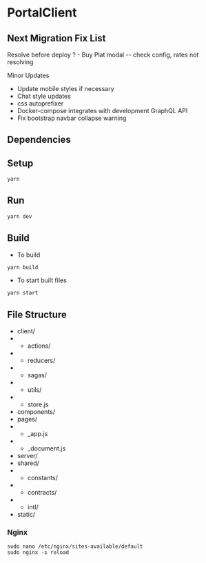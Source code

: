 # PortalClient

## Next Migration Fix List

Resolve before deploy
? - Buy Plat modal -- check config, rates not resolving

Minor Updates
- Update mobile styles if necessary
- Chat style updates
- css autoprefixer
- Docker-compose integrates with development GraphQL API
- Fix bootstrap navbar collapse warning

## Dependencies

## Setup

```bash
yarn
```

## Run

```bash
yarn dev
```

## Build

- To build
```bash
yarn build
```

- To start built files
```bash
yarn start
```

## File Structure

- client/
- - actions/
- - reducers/
- - sagas/
- - utils/
- - store.js
- components/
- pages/
- - \_app.js
- - \_document.js
- server/
- shared/
- - constants/
- - contracts/
- - intl/
- static/


### Nginx

```
sudo nano /etc/nginx/sites-available/default
sudo nginx -s reload
```
